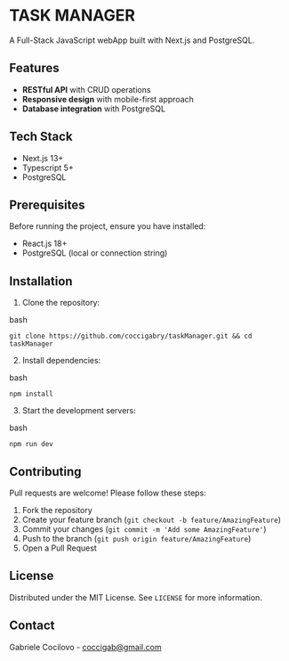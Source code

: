 # TASK MANAGER

A Full-Stack JavaScript webApp built with Next.js and PostgreSQL. 

## Features

- **RESTful API** with CRUD operations
- **Responsive design** with mobile-first approach
- **Database integration** with PostgreSQL

## Tech Stack

- Next.js 13+
- Typescript 5+
- PostgreSQL

## Prerequisites

Before running the project, ensure you have installed:
- React.js 18+
- PostgreSQL (local or connection string)

## Installation

1. Clone the repository:

bash   
   
    git clone https://github.com/coccigabry/taskManager.git && cd taskManager
 
2. Install dependencies:

 bash
 
    npm install   

3. Start the development servers:

 bash
 
    npm run dev  
 
## Contributing

Pull requests are welcome! Please follow these steps:
1. Fork the repository
2. Create your feature branch (`git checkout -b feature/AmazingFeature`)
3. Commit your changes (`git commit -m 'Add some AmazingFeature'`)
4. Push to the branch (`git push origin feature/AmazingFeature`)
5. Open a Pull Request

## License

Distributed under the MIT License. See `LICENSE` for more information.

## Contact

Gabriele Cocilovo - coccigab@gmail.com  
